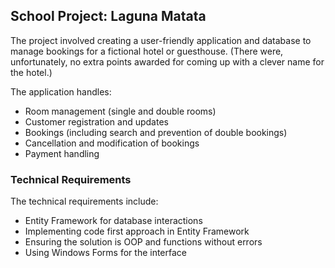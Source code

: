 ## School Project: Laguna Matata

The project involved creating a user-friendly application and database to manage bookings for a fictional hotel or guesthouse. (There were, unfortunately, no extra points awarded for coming up with a clever name for the hotel.)

The application handles:
- Room management (single and double rooms)
- Customer registration and updates
- Bookings (including search and prevention of double bookings)
- Cancellation and modification of bookings
- Payment handling

### Technical Requirements

The technical requirements include:
- Entity Framework for database interactions
- Implementing code first approach in Entity Framework
- Ensuring the solution is OOP and functions without errors
- Using Windows Forms for the interface
